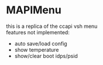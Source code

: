 # MAPIMenu
this is a replica of the ccapi vsh menu         
features not implemented:
- auto save/load config
- show temperature
- show/clear boot idps/psid
